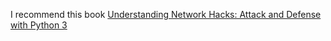 I recommend this book [Understanding Network Hacks: Attack and Defense with Python 3](https://www.amazon.com/Understanding-Network-Hacks-Attack-Defense/dp/3662621568)
